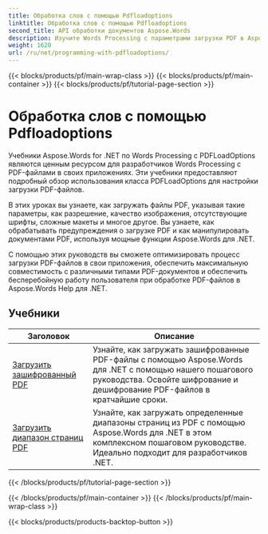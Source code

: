 ```yaml
---
title: Обработка слов с помощью Pdfloadoptions
linktitle: Обработка слов с помощью Pdfloadoptions
second_title: API обработки документов Aspose.Words
description: Изучите Words Processing с параметрами загрузки PDF в Aspose.Words для .NET. Узнайте, как загружать и обрабатывать документы Word в формате PDF с помощью пошаговых руководств и примеров кода.
weight: 1620
url: /ru/net/programming-with-pdfloadoptions/
---
```


{{< blocks/products/pf/main-wrap-class >}}
{{< blocks/products/pf/main-container >}}
{{< blocks/products/pf/tutorial-page-section >}}

# Обработка слов с помощью Pdfloadoptions

Учебники Aspose.Words for .NET по Words Processing с PDFLoadOptions являются ценным ресурсом для разработчиков Words Processing с PDF-файлами в своих приложениях. Эти учебники предоставляют подробный обзор использования класса PDFLoadOptions для настройки загрузки PDF-файлов.

В этих уроках вы узнаете, как загружать файлы PDF, указывая такие параметры, как разрешение, качество изображения, отсутствующие шрифты, сложные макеты и многое другое. Вы узнаете, как обрабатывать предупреждения о загрузке PDF и как манипулировать документами PDF, используя мощные функции Aspose.Words для .NET.

С помощью этих руководств вы сможете оптимизировать процесс загрузки PDF-файлов в свои приложения, обеспечить максимальную совместимость с различными типами PDF-документов и обеспечить бесперебойную работу пользователя при обработке PDF-файлов в Aspose.Words Help для .NET.

 ## Учебники
| Заголовок | Описание |
| --- | --- |
| [Загрузить зашифрованный PDF](./load-encrypted-pdf/) | Узнайте, как загружать зашифрованные PDF-файлы с помощью Aspose.Words для .NET с помощью нашего пошагового руководства. Освойте шифрование и дешифрование PDF-файлов в кратчайшие сроки. |
| [Загрузить диапазон страниц PDF](./load-page-range-of-pdf/) | Узнайте, как загружать определенные диапазоны страниц из PDF с помощью Aspose.Words для .NET в этом комплексном пошаговом руководстве. Идеально подходит для разработчиков .NET. |
{{< /blocks/products/pf/tutorial-page-section >}}

{{< /blocks/products/pf/main-container >}}
{{< /blocks/products/pf/main-wrap-class >}}

{{< blocks/products/products-backtop-button >}}
